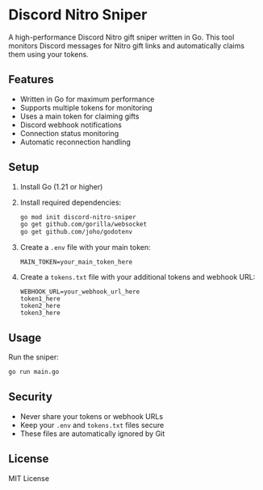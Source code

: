 # Discord Nitro Sniper

A high-performance Discord Nitro gift sniper written in Go. This tool monitors Discord messages for Nitro gift links and automatically claims them using your tokens.

## Features

- Written in Go for maximum performance
- Supports multiple tokens for monitoring
- Uses a main token for claiming gifts
- Discord webhook notifications
- Connection status monitoring
- Automatic reconnection handling

## Setup

1. Install Go (1.21 or higher)
2. Install required dependencies:
   ```bash
   go mod init discord-nitro-sniper
   go get github.com/gorilla/websocket
   go get github.com/joho/godotenv
   ```

3. Create a `.env` file with your main token:
   ```
   MAIN_TOKEN=your_main_token_here
   ```

4. Create a `tokens.txt` file with your additional tokens and webhook URL:
   ```
   WEBHOOK_URL=your_webhook_url_here
   token1_here
   token2_here
   token3_here
   ```

## Usage

Run the sniper:
```bash
go run main.go
```

## Security

- Never share your tokens or webhook URLs
- Keep your `.env` and `tokens.txt` files secure
- These files are automatically ignored by Git

## License

MIT License 